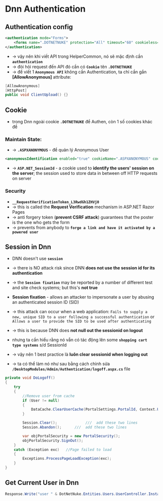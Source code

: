 # Dnn Authentication

## Authentication config
```xml - web.config
<authentication mode="Forms">
    <forms name=".DOTNETNUKE" protection="All" timeout="60" cookieless="UseCookies" />
</authentication>
```
* -> vậy nên khi viết API trong HelperCommon, nó sẽ mặc định cần **`authentication`** 
* -> đòi hỏi request đến API đó cần có **`Cookie`** tên **`.DOTNETNUKE`**
* -> để viết 1 **`Anonymous API`** không cần Authentication, ta chỉ cần gắn **[AllowAnonymous]** attribute:
```cs
[AllowAnonymous]
[HttpPost]
public void ClientUpload() {}
```

## Cookie
* trong Dnn ngoài cookie **`.DOTNETNUKE`** để Authen, còn 1 số cookies khác để 

### Maintain State:
* -> **`.ASPXANONYMOUS`** - để quản lý Anonymous User
```xml
<anonymousIdentification enabled="true" cookieName=".ASPXANONYMOUS" cookieTimeout="100000" cookiePath="/" cookieRequireSSL="false" cookieSlidingExpiration="true" cookieProtection="None" domain="" />
```
* -> **`ASP.NET_SessionId`** - a cookie used to **identify the users' session on the server**; the session used to store data in between off HTTP requests on server

### Security
* **`__RequestVerificationToken_L3RwdGh1ZHVj0`** 
* -> this is called the **Request Verification** mechanism in ASP.NET Razor Pages 
* -> anti forgery token (**prevent CSRF attack**) guarantees that the poster is the one who gets the form
* -> prevents from anybody to **`forge a link and have it activated by a powered user`**

## Session in Dnn
* DNN doesn't use **`session`**
* -> there is NO attack risk since DNN **does not use the session id for its authentication**
* -> the **`Session fixation`** may be reported by a number of different test and site check systems; but this's **not true**

* **Session fixation** - allows an attacker to impersonate a user by abusing an authenticated session ID (SID)
* -> this attack can occur when a web application: `Fails to supply a new, unique SID to a user following a successful authentication` or `Allows a user to provide the SID to be used after authenticating`
* -> this is because DNN does **not null out the sessionid on logout**

* nhưng ta cần hiểu rằng nó vẫn có tác động lên some **`shopping cart type systems`** s/d SessionId
* -> vậy nên 1 best practice là **luôn clear sessionid when logging out**
* -> ta có thể làm nó như sau bằng cách chỉnh sửa **`/DesktopModules/Admin/Authentication/logoff.aspx.cs`** file
```cs
private void DoLogoff()
{
    try
    {
        //Remove user from cache
        if (User != null)
        {
            DataCache.ClearUserCache(PortalSettings.PortalId, Context.User.Identity.Name);				
        }

        Session.Clear();             ///  add these two lines
        Session.Abandon();      ///  add these two lines

        var objPortalSecurity = new PortalSecurity();
        objPortalSecurity.SignOut();
    }
    catch (Exception exc)	//Page failed to load
    {
        Exceptions.ProcessPageLoadException(exc);
    }
}
```

## Get Current User in Dnn
```cs
Response.Write("user " & DotNetNuke.Entities.Users.UserController.Instance.GetCurrentUserInfo().Username); 
```
